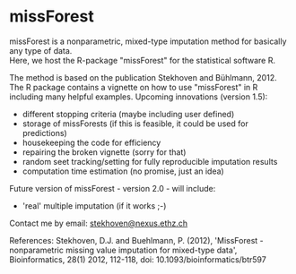missForest
==========

missForest is a nonparametric, mixed-type imputation method for basically any type of data.  
Here, we host the R-package "missForest" for the statistical software R.  

The method is based on the publication Stekhoven and Bühlmann, 2012. The R package contains 
a vignette on how to use "missForest" in R including many helpful examples.  Upcoming 
innovations (version 1.5): 

- different stopping criteria (maybe including user defined)
- storage of missForests (if this is feasible, it could be used for predictions)
- housekeeping the code for efficiency 
- repairing the broken vignette (sorry for that)
- random seet tracking/setting for fully reproducible imputation results
- computation time estimation (no promise, just an idea)

Future version of missForest - version 2.0 - will include:

- 'real' multiple imputation (if it works ;-)

Contact me by email: stekhoven@nexus.ethz.ch  

References: 
Stekhoven, D.J. and Buehlmann, P. (2012), 'MissForest - nonparametric missing value imputation  for mixed-type data', Bioinformatics, 28(1) 2012, 112-118, doi: 10.1093/bioinformatics/btr597
